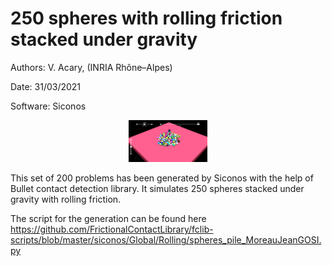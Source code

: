 250 spheres with rolling friction stacked under gravity
==============================================

Authors: V. Acary,  (INRIA Rhône–Alpes)

Date: 31/03/2021

Software: Siconos

<div align="center">
<img width="25%" src="./RollingSpheres.png" alt="About screen" title="RollingSpheres.png"</img>
</div>


This set of 200 problems has been generated by Siconos with the help of Bullet contact detection library. It simulates 250 spheres stacked under gravity with rolling friction.

The script for the generation can be found here https://github.com/FrictionalContactLibrary/fclib-scripts/blob/master/siconos/Global/Rolling/spheres_pile_MoreauJeanGOSI.py




